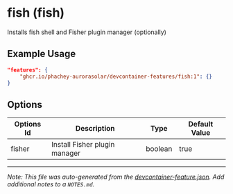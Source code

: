 
# fish (fish)

Installs fish shell and Fisher plugin manager (optionally)

## Example Usage

```json
"features": {
    "ghcr.io/phachey-aurorasolar/devcontainer-features/fish:1": {}
}
```

## Options

| Options Id | Description | Type | Default Value |
|-----|-----|-----|-----|
| fisher | Install Fisher plugin manager | boolean | true |



---

_Note: This file was auto-generated from the [devcontainer-feature.json](https://github.com/phachey-aurorasolar/devcontainer-features/blob/main/src/fish/devcontainer-feature.json).  Add additional notes to a `NOTES.md`._
